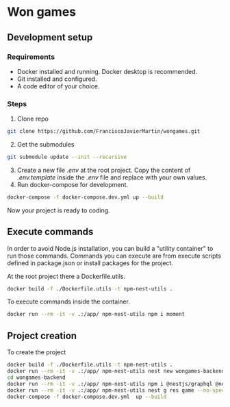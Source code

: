 # Won games

## Development setup

### Requirements

- Docker installed and running. Docker desktop is recommended.
- Git installed and configured.
- A code editor of your choice.

### Steps

1. Clone repo

```sh
git clone https://github.com/FranciscoJavierMartin/wongames.git
```

2. Get the submodules

```sh
git submodule update --init --recursive
```

3. Create a new file _.env_ at the root project. Copy the content of _.env.template_ inside the _.env_ file and replace with your own values.
4. Run docker-compose for development.

```sh
docker-compose -f docker-compose.dev.yml up --build
```
Now your project is ready to coding.

## Execute commands
In order to avoid Node.js installation, you can build a "utility container" to run those commands. Commands you can execute are from execute scripts defined in package.json or install packages for the project.

At the root project there a Dockerfile.utils.
```sh
docker build -f ./Dockerfile.utils -t npm-nest-utils .
```
To execute commands inside the container.
```sh
docker run --rm -it -v .:/app/ npm-nest-utils npm i moment
```


## Project creation

To create the project

```sh
docker build -f ./Dockerfile.utils -t npm-nest-utils .
docker run --rm -it -v .:/app/ npm-nest-utils nest new wongames-backend
cd wongames-backend
docker run --rm -it -v .:/app/ npm-nest-utils npm i @nestjs/graphql @nestjs/apollo @apollo/server graphql
docker run --rm -it -v .:/app/ npm-nest-utils nest g res game --no-spec
docker-compose -f docker-compose.dev.yml  up --build
```